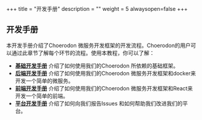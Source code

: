 +++
title = "开发手册"
description = ""
weight = 5
alwaysopen=false
+++

## 开发手册

本开发手册介绍了Choerodon 微服务开发框架的开发流程。Choerodon的用户可以通过此章节了解每个环节的流程。使用本教程，你可以了解：

- [**基础开发手册**](../development-guide/basic) 介绍了如何使用我们的Choerodon 所依赖的基础框架。
- [**后端开发手册**](../development-guide/backend) 介绍了如何使用我们的Choerodon 微服务开发框架和docker来开发一个简单的微服务。
- [**前端开发手册**](../development-guide/front) 介绍了如何使用我们的Choerodon 微服务开发框架和React来开发一个简单的前端。
- [**平台开发手册**](../development-guide/platform) 介绍了如何向我们报告Issues 和如何帮助我们改进我们的平台。